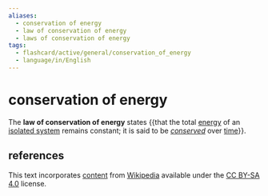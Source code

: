 ```yaml
---
aliases:
  - conservation of energy
  - law of conservation of energy
  - laws of conservation of energy
tags:
  - flashcard/active/general/conservation_of_energy
  - language/in/English
---
```


# conservation of energy

The __law of conservation of energy__ states {{that the total [energy](energy.md) of an [isolated system](isolated%20system.md) remains constant; it is said to be [_conserved_](conservation%20law.md) over [time](time.md)}}. <!--SR:!2025-04-01,182,310-->

## references

This text incorporates [content](https://en.wikipedia.org/wiki/conservation_of_energy) from [Wikipedia](Wikipedia.md) available under the [CC BY-SA 4.0](https://creativecommons.org/licenses/by-sa/4.0/) license.
